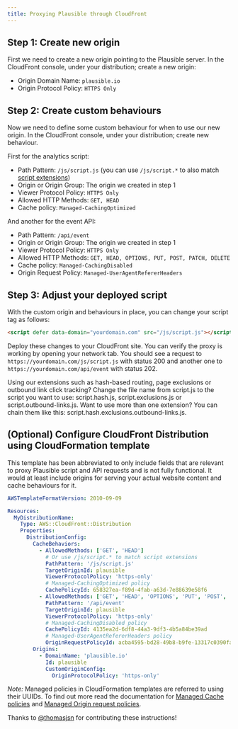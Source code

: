 ```yaml
---
title: Proxying Plausible through CloudFront
---
```


## Step 1: Create new origin

First we need to create a new origin pointing to the Plausible server. In the CloudFront console, under your distribution; create a new origin:

-   Origin Domain Name: `plausible.io`
-   Origin Protocol Policy: `HTTPS Only`

## Step 2: Create custom behaviours

Now we need to define some custom behaviour for when to use our new origin. In the CloudFront console, under your distribution; create new behaviour.

First for the analytics script:

- Path Pattern: `/js/script.js` (you can use `/js/script.*` to also match [script extensions](https://plausible.io/docs/script-extensions))
- Origin or Origin Group: The origin we created in step 1
- Viewer Protocol Policy: `HTTPS Only`
- Allowed HTTP Methods: `GET, HEAD`
- Cache policy: `Managed-CachingOptimized`

And another for the event API:

- Path Pattern: `/api/event`
- Origin or Origin Group: The origin we created in step 1
- Viewer Protocol Policy: `HTTPS Only`
- Allowed HTTP Methods: `GET, HEAD, OPTIONS, PUT, POST, PATCH, DELETE`
- Cache policy: `Managed-CachingDisabled`
- Origin Request Policy: `Managed-UserAgentRefererHeaders`

## Step 3: Adjust your deployed script

With the custom origin and behaviours in place, you can change your script tag as follows:

```html
<script defer data-domain="yourdomain.com" src="/js/script.js"></script>
```

Deploy these changes to your CloudFront site. You can verify the proxy is working by opening your network tab. You should see a request to
`https://yourdomain.com/js/script.js` with status 200 and another one to `https://yourdomain.com/api/event` with status 202.

Using our extensions such as hash-based routing, page exclusions or outbound link click tracking? Change the file name from script.js to the script you want to use: script.hash.js, script.exclusions.js or script.outbound-links.js. Want to use more than one extension? You can chain them like this: script.hash.exclusions.outbound-links.js.

## (Optional) Configure CloudFront Distribution using CloudFormation template

This template has been abbreviated to only include fields that are relevant to proxy Plausible script and API requests and is not fully functional. It would at least include origins for serving your actual website content and cache behaviours for it.

```yaml
AWSTemplateFormatVersion: 2010-09-09

Resources:
  MyDistributionName:
    Type: AWS::CloudFront::Distribution
    Properties:
      DistributionConfig:
        CacheBehaviors:
          - AllowedMethods: ['GET', 'HEAD']
            # Or use /js/script.* to match script extensions
            PathPattern: '/js/script.js'
            TargetOriginId: plausible
            ViewerProtocolPolicy: 'https-only'
            # Managed-CachingOptimized policy
            CachePolicyId: 658327ea-f89d-4fab-a63d-7e88639e58f6
          - AllowedMethods: ['GET', 'HEAD', 'OPTIONS', 'PUT', 'POST', 'PATCH', 'DELETE']
            PathPattern: '/api/event'
            TargetOriginId: plausible
            ViewerProtocolPolicy: 'https-only'
            # Managed-CachingDisabled policy
            CachePolicyId: 4135ea2d-6df8-44a3-9df3-4b5a84be39ad
            # Managed-UserAgentRefererHeaders policy
            OriginRequestPolicyId: acba4595-bd28-49b8-b9fe-13317c0390fa
        Origins:
          - DomainName: 'plausible.io'
            Id: plausible
            CustomOriginConfig:
              OriginProtocolPolicy: 'https-only'
```

*Note:* Managed policies in CloudFormation templates are referred to using their UUIDs. To find out more read the documentation for [Managed Cache policies](https://docs.aws.amazon.com/AmazonCloudFront/latest/DeveloperGuide/using-managed-cache-policies.html) and [Managed Origin request policies](https://docs.aws.amazon.com/AmazonCloudFront/latest/DeveloperGuide/using-managed-origin-request-policies.html).

Thanks to [@thomasjsn](https://github.com/thomasjsn) for contributing these instructions!
